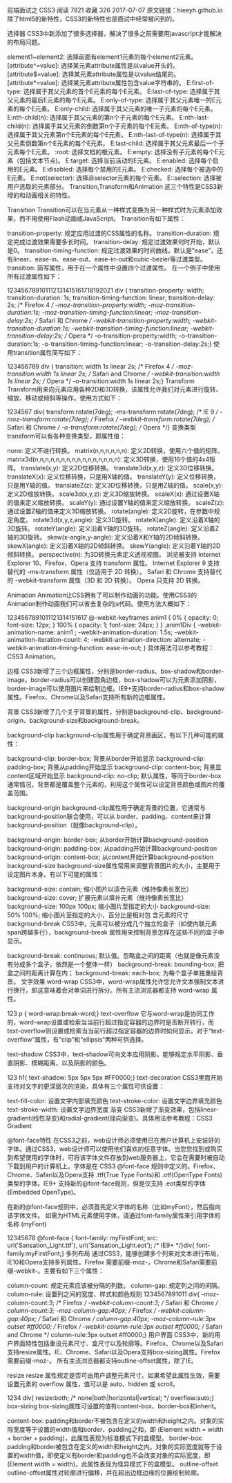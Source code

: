 前端面试之 CSS3 
阅读 7821
收藏 326
2017-07-07
原文链接：hieeyh.github.io
除了html5的新特性，CSS3的新特性也是面试中经常被问到的。

选择器
CSS3中新添加了很多选择器，解决了很多之前需要用javascript才能解决的布局问题。

element1~element2: 选择前面有element1元素的每个element2元素。
[attribute^=value]: 选择某元素attribute属性是以value开头的。
[attribute$=value]: 选择某元素attribute属性是以value结尾的。
[attribute*=value]: 选择某元素attribute属性包含value字符串的。
E:first-of-type: 选择属于其父元素的首个E元素的每个E元素。
E:last-of-type: 选择属于其父元素的最后E元素的每个E元素。
E:only-of-type: 选择属于其父元素唯一的E元素的每个E元素。
E:only-child: 选择属于其父元素的唯一子元素的每个E元素。
E:nth-child(n): 选择属于其父元素的第n个子元素的每个E元素。
E:nth-last-child(n): 选择属于其父元素的倒数第n个子元素的每个E元素。
E:nth-of-type(n): 选择属于其父元素第n个E元素的每个E元素。
E:nth-last-of-type(n): 选择属于其父元素倒数第n个E元素的每个E元素。
E:last-child: 选择属于其父元素最后一个子元素每个E元素。
:root: 选择文档的根元素。
E:empty: 选择没有子元素的每个E元素（包括文本节点)。
E:target: 选择当前活动的E元素。
E:enabled: 选择每个启用的E元素。
E:disabled: 选择每个禁用的E元素。
E:checked: 选择每个被选中的E元素。
E:not(selector): 选择非selector元素的每个元素。
E::selection: 选择被用户选取的元素部分。
Transition,Transform和Animation
这三个特性是CSS3新增的和动画相关的特性。

Transition
Transition可以在当元素从一种样式变换为另一种样式时为元素添加效果，而不用使用Flash动画或JavaScript。
Transition有如下属性：

transition-property: 规定应用过渡的CSS属性的名称。
transition-duration: 规定完成过渡效果需要多长时间。
transition-delay: 规定过渡效果何时开始，默认是0。
transition-timing-function: 规定过渡效果的时间曲线，默认是”ease”，还有linear、ease-in、ease-out、ease-in-out和cubic-bezier等过渡类型。
transition: 简写属性，用于在一个属性中设置四个过渡属性。
在一个例子中使用所有过渡属性如下：

123456789101112131415161718192021
div { transition-property: width; transition-duration: 1s; transition-timing-function: linear; transition-delay: 2s; /* Firefox 4 */ -moz-transition-property:width; -moz-transition-duration:1s; -moz-transition-timing-function:linear; -moz-transition-delay:2s; /* Safari 和 Chrome */ -webkit-transition-property:width; -webkit-transition-duration:1s; -webkit-transition-timing-function:linear; -webkit-transition-delay:2s; /* Opera */ -o-transition-property:width; -o-transition-duration:1s; -o-transition-timing-function:linear; -o-transition-delay:2s;}
使用transition属性简写如下：

123456789
div { transition: width 1s linear 2s; /* Firefox 4 */ -moz-transition:width 1s linear 2s; /* Safari and Chrome */ -webkit-transition:width 1s linear 2s; /* Opera */ -o-transition:width 1s linear 2s;}
Transform
Transform用来向元素应用各种2D和3D转换，该属性允许我们对元素进行旋转、缩放、移动或倾斜等操作。使用方式如下：

1234567
div{ transform:rotate(7deg); -ms-transform:rotate(7deg); /* IE 9 */ -moz-transform:rotate(7deg); /* Firefox */ -webkit-transform:rotate(7deg); /* Safari 和 Chrome */ -o-transform:rotate(7deg); /* Opera */}
变换类型
transform可以有各种变换类型，即属性值：

none: 定义不进行转换。
matrix(n,n,n,n,n,n): 定义2D转换，使用六个值的矩阵。
matrix3d(n,n,n,n,n,n,n,n,n,n,n,n,n,n,n,n): 定义3D转换，使用16个值的4x4矩阵。
translate(x,y): 定义2D位移转换。
translate3d(x,y,z): 定义3D位移转换。
translateX(x): 定义位移转换，只是用X轴的值。
translateY(y): 定义位移转换，只是用Y轴的值。
translateZ(z): 定义3D位移转换，只是用Z轴的值。
scale(x,y): 定义2D缩放转换。
scale3d(x,y,z): 定义3D缩放转换。
scaleX(x): 通过设置X轴的值来定义缩放转换。
scaleY(y): 通过设置Y轴的值来定义缩放转换。
scaleZ(z): 通过设置Z轴的值来定义3D缩放转换。
rotate(angle): 定义2D旋转，在参数中规定角度。
rotate3d(x,y,z,angle): 定义3D旋转。
rotateX(angle): 定义沿着X轴的3D旋转。
rotateY(angle): 定义沿着Y轴的3D旋转。
rotateZ(angle): 定义沿着Z轴的3D旋转。
skew(x-angle,y-angle): 定义沿着X和Y轴的2D倾斜转换。
skewX(angle): 定义沿着X轴的2D倾斜转换。
skewY(angle): 定义沿着Y轴的2D倾斜转换。
perspective(n): 为3D转换元素定义透视视图。
浏览器支持
Internet Explorer 10、Firefox、Opera 支持 transform 属性。
Internet Explorer 9 支持替代的 -ms-transform 属性（仅适用于 2D 转换）。
Safari 和 Chrome 支持替代的 -webkit-transform 属性（3D 和 2D 转换）。
Opera 只支持 2D 转换。

Animation
Animation让CSS拥有了可以制作动画的功能。使用CSS3的Animation制作动画我们可以省去复杂的js代码。使用方法大概如下：

1234567891011121314151617
@-webkit-keyframes anim1 { 0% { opacity: 0; font-size: 12px; } 100% { opacity: 1; font-size: 24px; } } .anim1Div { -webkit-animation-name: anim1 ; -webkit-animation-duration: 1.5s; -webkit-animation-iteration-count: 4; -webkit-animation-direction: alternate; -webkit-animation-timing-function: ease-in-out; }
具体用法可以参考教程：CSS3 Animation。

边框
CSS3新增了三个边框属性，分别是border-radius、box-shadow和border-image。border-radius可以创建圆角边框，box-shadow可以为元素添加阴影，border-image可以使用图片来绘制边框。IE9+支持border-radius和box-shadow属性。Firefox、Chrome以及Safari支持所有新的边框属性。

背景
CSS3新增了几个关于背景的属性，分别是background-clip、background-origin、background-size和background-break。

background-clip
background-clip属性用于确定背景画区，有以下几种可能的属性：

background-clip: border-box; 背景从border开始显示
background-clip: padding-box; 背景从padding开始显示
background-clip: content-box; 背景显content区域开始显示
background-clip: no-clip; 默认属性，等同于border-box
通常情况，背景都是覆盖整个元素的，利用这个属性可以设定背景颜色或图片的覆盖范围。

background-origin
background-clip属性用于确定背景的位置，它通常与background-position联合使用，可以从 border、padding、content来计算background-position（就像background-clip）。

background-origin: border-box; 从border开始计算background-position
background-origin: padding-box; 从padding开始计算background-position
background-origin: content-box; 从content开始计算background-position
background-size
background-size属性常用来调整背景图片的大小，主要用于设定图片本身。有以下可能的属性：

background-size: contain; 缩小图片以适合元素（维持像素长宽比）
background-size: cover; 扩展元素以填补元素（维持像素长宽比）
background-size: 100px 100px; 缩小图片至指定的大小
background-size: 50% 100%; 缩小图片至指定的大小，百分比是相对包 含元素的尺寸
background-break
CSS3中，元素可以被分成几个独立的盒子（如使内联元素span跨越多行），background-break 属性用来控制背景怎样在这些不同的盒子中显示。

background-break: continuous; 默认值。忽略盒之间的距离（也就是像元素没有分成多个盒子，依然是一个整体一样）
background-break: bounding-box; 把盒之间的距离计算在内；
background-break: each-box; 为每个盒子单独重绘背景。
文字效果
word-wrap
CSS3中，word-wrap属性允许您允许文本强制文本进行换行，即这意味着会对单词进行拆分。所有主流浏览器都支持 word-wrap 属性。

123
p { word-wrap:break-word;}
text-overflow
它与word-wrap是协同工作的，word-wrap设置或检索当当前行超过指定容器的边界时是否断开转行，而 text-overflow则设置或检索当当前行超过指定容器的边界时如何显示。对于“text-overflow”属性，有“clip”和“ellipsis”两种可供选择。

text-shadow
CSS3中，text-shadow可向文本应用阴影。能够规定水平阴影、垂直阴影、模糊距离，以及阴影的颜色。

123
h1{ text-shadow: 5px 5px 5px #FF0000;}
text-decoration
CSS3里面开始支持对文字的更深层次的渲染，具体有三个属性可供设置：

text-fill-color: 设置文字内部填充颜色
text-stroke-color: 设置文字边界填充颜色
text-stroke-width: 设置文字边界宽度
渐变
CSS3新增了渐变效果，包括linear-gradient(线性渐变)和radial-gradient(径向渐变)。具体用法参考教程：CSS3 Gradient

@font-face特性
在CSS3之前，web设计师必须使用已在用户计算机上安装好的字体。通过CSS3，web设计师可以使用他们喜欢的任意字体。当您您找到或购买到希望使用的字体时，可将该字体文件存放到web服务器上，它会在需要时被自动下载到用户的计算机上。字体是在 CSS3 @font-face 规则中定义的。Firefox、Chrome、Safari以及Opera支持 .ttf(True Type Fonts)和 .otf(OpenType Fonts)类型的字体。IE9+ 支持新的@font-face规则，但是仅支持 .eot类型的字体(Embedded OpenType)。

在新的@font-face规则中，必须首先定义字体的名称（比如myFont），然后指向该字体文件。
如需为HTML元素使用字体，请通过font-family属性来引用字体的名称 (myFont)

12345678
@font-face { font-family: myFirstFont; src: url('Sansation_Light.ttf'), url('Sansation_Light.eot'); /* IE9+ */}div{ font-family:myFirstFont;}
多列布局
通过CSS3，能够创建多个列来对文本进行布局，IE10和Opera支持多列属性。Firefox 需要前缀-moz-，Chrome和Safari需要前缀-webkit-。主要有如下三个属性：

column-count: 规定元素应该被分隔的列数。
column-gap: 规定列之间的间隔。
column-rule: 设置列之间的宽度、样式和颜色规则
1234567891011
div{ -moz-column-count:3; /* Firefox */ -webkit-column-count:3; /* Safari 和 Chrome */ column-count:3; -moz-column-gap:40px; /* Firefox */ -webkit-column-gap:40px; /* Safari 和 Chrome */ column-gap:40px; -moz-column-rule:3px outset #ff0000; /* Firefox */ -webkit-column-rule:3px outset #ff0000; /* Safari and Chrome */ column-rule:3px outset #ff0000;}
用户界面
CSS3中，新的用户界面特性包括重设元素尺寸、盒尺寸以及轮廓等。Firefox、Chrome以及Safari 支持resize属性。IE、Chrome、Safari以及Opera支持box-sizing属性。Firefox需要前缀-moz-。
所有主流浏览器都支持outline-offset属性，除了IE。

resize
resize 属性规定是否可由用户调整元素尺寸。如果希望此属性生效，需要设置元素的 overflow 属性，值可以是 auto、hidden 或 scroll。

1234
div{ resize:both; /* none|both|horizontal|vertical; */ overflow:auto;}
box-sizing
box-sizing属性可设置的值有content-box、border-box和inherit。

content-box: padding和border不被包含在定义的width和height之内。对象的实际宽度等于设置的width值和border、padding之和，即 (Element width = width + border + padding)，此属性表现为标准模式下的盒模型。
border-box: padding和border被包含在定义的width和height之内。对象的实际宽度就等于设置的width值，即使定义有border和padding也不会改变对象的实际宽度，即 (Element width = width)，此属性表现为怪异模式下的盒模型。
outline-offset
outline-offset属性对轮廓进行偏移，并在超出边框边缘的位置绘制轮廓。
